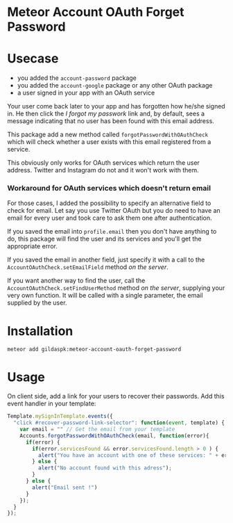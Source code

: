 Meteor Account OAuth Forget Password
=========================

# Usecase
 - you added the `account-password` package
 - you added the `account-google` package or any other OAuth package
 - a user signed in your app with an OAuth service

Your user come back later to your app and has forgotten how he/she signed in. He
then click the *I forgot my passwork* link and, by default, sees a message
indicating that no user has been found with this email address.

This package add a new method called `forgotPasswordWithOAuthCheck` which will
check whether a user exists with this email registered from a service.

This obviously only works for OAuth services which return the user address.
Twitter and Instagram do not and it won't work with them.

### Workaround for OAuth services which doesn't return email
For those cases, I added the possibility to specify an alternative field to
check for email. Let say you use Twitter OAuth but you do need to have an email
for every user and took care to ask them one after authentication.

If you saved the email into `profile.email` then you don't have anything to do,
this package will find the user and its services and you'll get the appropriate
error.

If you saved the email in another field, just specify it with a call to the
`AccountOAuthCheck.setEmailField` method *on the server*.

If you want another way to find the user, call the
`AccountOAuthCheck.setFindUserMethod` method *on the server*, supplying your
very own function. It will be called with a single parameter, the email supplied
by the user.

# Installation
```
meteor add gildaspk:meteor-account-oauth-forget-password
```

# Usage

On client side, add a link for your users to recover their passwords. Add this
event handler in your template:
```javascript
Template.mySignInTemplate.events({
  "click #recover-password-link-selector": function(event, template) {
    var email = "" // Get the email from your template
    Accounts.forgotPasswordWithOAuthCheck(email, function(error){
      if(error) {
        if(error.servicesFound && error.servicesFound.length > 0 ) {
          alert("You have an account with one of these services: " + error.servicesFound.join(', '));
        } else {
          alert("No account found with this adress");
        }
      } else {
        alert("Email sent !")
      }
    });
  }  
});
```
